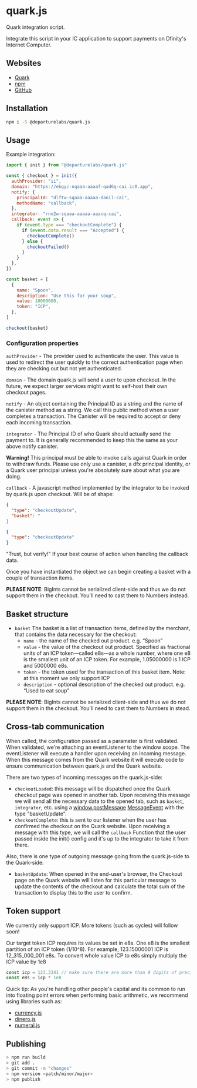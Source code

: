 # quark.js

Quark integration script.

Integrate this script in your IC application to support payments on Dfinity's
Internet Computer.

## Websites

- [Quark](https://ebgyc-nqaaa-aaaaf-qad6q-cai.ic0.app/)
- [npm](https://www.npmjs.com/package/@departurelabs/quark.js)
- [GitHub](https://github.com/DepartureLabsIC/quark.js)

## Installation

```sh
npm i -S @departurelabs/quark.js
```

## Usage

Example integration:

```js
import { init } from "@departurelabs/quark.js"

const { checkout } = init({
  authProvider: "ii",
  domain: "https://ebgyc-nqaaa-aaaaf-qad6q-cai.ic0.app",
  notify: {
    principalId: "dlftw-sqaaa-aaaaa-danil-cai",
    methodName: "callback",
  },
  integrator: "rno2w-sqaaa-aaaaa-aaacq-cai",
  callback: event => {
    if (event.type === "checkoutComplete") {
      if (event.data.result === "Accepted") {
        checkoutComplete()
      } else {
        checkoutFailed()
      }
    }
  },
})

const basket = [
  {
    name: "Spoon",
    description: "Use this for your soup",
    value: 10000000,
    token: "ICP",
  },
]

checkout(basket)
```

### Configuration properties

`authProvider` - The provider used to authenticate the user. This value is used
to redirect the user quickly to the correct authentication page when they are
checking out but not yet authenticated.

`domain` - The domain quark.js will send a user to upon checkout. In the future,
we expect larger services might want to self-host their own checkout pages.

`notify` - An object containing the Principal ID as a string and the name of the
canister method as a string. We call this public method when a user completes a
transaction. The Canister will be required to accept or deny each incoming
transaction.

`integrator` - The Principal ID of who Quark should actually send the payment
to. It is generally recommended to keep this the same as your above notify
canister.

**Warning!** This principal must be able to invoke calls against Quark in order
to withdraw funds. Please use only use a canister, a dfx principal identity, or
a Quark user principal unless you're absolutely sure about what you are doing.

`callback` - A javascript method implemented by the integrator to be invoked by
quark.js upon checkout. Will be of shape:

```json
{
  "type": "checkoutUpdate",
  "basket": "
}
```

```json
{
  "type": "checkoutUpdate"
}
```

"Trust, but verify!" If your best course of action when handling the callback
data.

Once you have instantiated the object we can begin creating a basket with a
couple of transaction items.

**PLEASE NOTE**: BigInts cannot be serialized client-side and thus we do not
support them in the checkout. You'll need to cast them to Numbers instead.

## Basket structure

- `basket` The basket is a list of transaction items, defined by the merchant,
  that contains the data necessary for the checkout:
  - `name` - the name of the checked out product. e.g. “Spoon”
  - `value` - the value of the checkout out product. Specified as fractional
    units of an ICP token—called e8s—as a whole number, where one e8 is the
    smallest unit of an ICP token. For example, 1.05000000 is 1 ICP and 5000000
    e8s.
  - `token` - the token used for the transaction of this basket item. Note: at
    this moment we only support ICP
  - `description` - optional description of the checked out product. e.g. “Used
    to eat soup”

**PLEASE NOTE**: BigInts cannot be serialized client-side and thus we do not
support them in the checkout. You'll need to cast them to Numbers in stead.

## Cross-tab communication

When called, the configuration passed as a parameter is first validated. When
validated, we're attaching an eventListener to the window scope. The
eventListener will execute a handler upon receiving an incoming message. When
this message comes from the Quark website it will execute code to ensure
communication between quark.js and the Quark website.

There are two types of incoming messages on the quark.js-side:

- `checkoutLoaded`: this message will be dispatched once the Quark checkout page
  was opened in another tab. Upon receiving this message we will send all the
  necessary data to the opened tab, such as `basket`, `integrator`, etc. using a
  [window.postMessage](https://developer.mozilla.org/en-US/docs/Web/API/Window/postMessage)
  [MessageEvent](https://developer.mozilla.org/en-US/docs/Web/API/MessageEvent)
  with the type "basketUpdate".
- `checkoutComplete`: this is sent to our listener when the user has confirmed
  the checkout on the Quark website. Upon receiving a message with this type, we
  will call the `callback` Function that the user passed inside the init()
  config and it's up to the integrator to take it from there.

Also, there is one type of outgoing message going from the quark.js-side to the
Quark-side:

- `basketUpdate`: When opened in the end-user's browser, the Checkout page on
  the Quark website will listen for this particular message to update the
  contents of the checkout and calculate the total sum of the transaction to
  display this to the user to confirm.

## Token support

We currently only support ICP. More tokens (such as cycles) will follow soon!

Our target token ICP requires its values be set in e8s. One e8 is the smallest
partition of an ICP token (1/10^8). For example, 123.15000001 ICP is
12_315_000_001 e8s. To convert whole value ICP to e8s simply multiply the ICP
value by 1e8

```js
const icp = 123.3341 // make sure there are more than 8 digits of precision!!
const e8s = icp * 1e8
```

Quick tip: As you're handling other people's capital and its common to run into
floating point errors when performing basic arithmetic, we recommend using
libraries such as:

- [currency.js](https://currency.js.org/)
- [dinero.js](https://dinerojs.com/)
- [numeral.js](http://numeraljs.com/)

## Publishing

```sh
> npm run build
> git add .
> git commit -m "changes"
> npm version <patch/minor/major>
> npm publish
```
